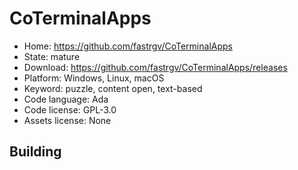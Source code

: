 # CoTerminalApps

- Home: https://github.com/fastrgv/CoTerminalApps
- State: mature
- Download: https://github.com/fastrgv/CoTerminalApps/releases
- Platform: Windows, Linux, macOS
- Keyword: puzzle, content open, text-based
- Code language: Ada
- Code license: GPL-3.0
- Assets license: None

## Building
